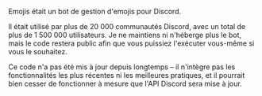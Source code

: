 Emojis était un bot de gestion d'emojis pour Discord.

Il était utilisé par plus de 20 000 communautés Discord, avec un total de plus de 1 500 000 utilisateurs. Je ne maintiens ni n'héberge plus le bot, mais le code restera public afin que vous puissiez l'exécuter vous-même si vous le souhaitez.

Ce code n'a pas été mis à jour depuis longtemps – il n'intègre pas les fonctionnalités les plus récentes ni les meilleures pratiques, et il pourrait bien cesser de fonctionner à mesure que l'API Discord sera mise à jour.
